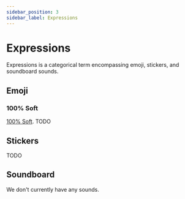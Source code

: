 ```yaml
---
sidebar_position: 3
sidebar_label: Expressions
---
```


# Expressions

Expressions is a categorical term encompassing emoji, stickers, and soundboard sounds. 

## Emoji

### 100% Soft

[100% Soft](https://www.instagram.com/100soft/). TODO

## Stickers

TODO

## Soundboard

We don't currently have any sounds.